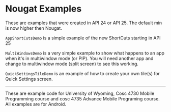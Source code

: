 Nougat Examples
===========

These are examples that were created in API 24 or API 25.  The default min is now higher then Nougat.

`AppShortCutsDemo` is a simple example of the new ShortCuts starting in API 25

`MultiWindowsDemo` is a very simple example to show what happens to an app when it's in multiwindow mode (or PIP).  You will need another app and change to multiwindow mode (split screen) to see this working.

`QuickSettingsTileDemo` is an example of how to create your own tile(s) for Quick Settings screen.  

---

These are example code for University of Wyoming, Cosc 4730 Mobile Programming course and cosc 4735 Advance Mobile Programing course. 
All examples are for Android.
